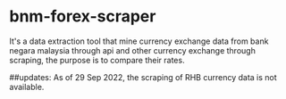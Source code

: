 # bnm-forex-scraper
It's a data extraction tool that mine currency exchange data from bank negara malaysia through api and other currency exchange through scraping, the purpose is to compare their rates.

##updates: As of 29 Sep 2022, the scraping of RHB currency data is not available.
